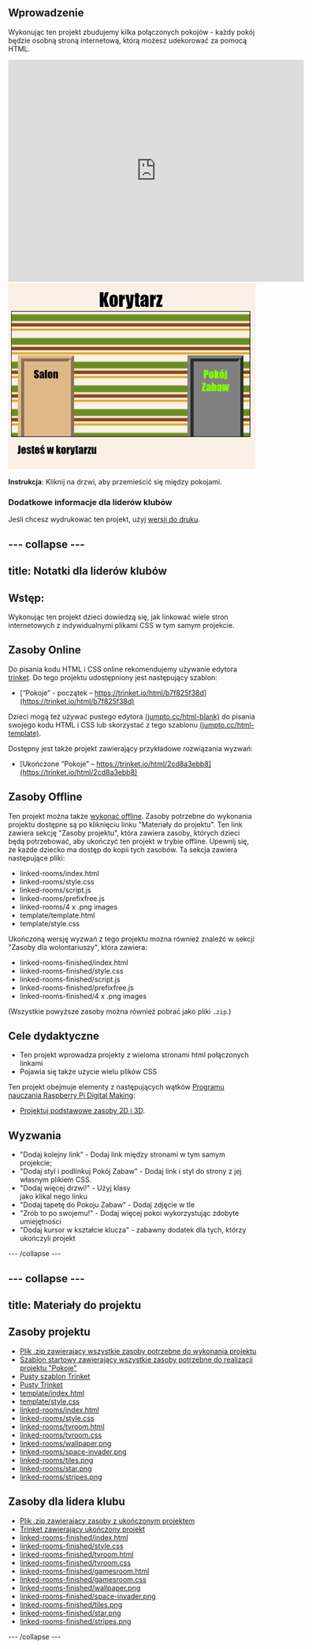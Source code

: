 ## Wprowadzenie

Wykonując ten projekt zbudujemy kilka połączonych pokojów - każdy pokój będzie osobną stroną internetową, którą możesz udekorować za pomocą HTML.

<div class="trinket">
  <iframe src="https://trinket.io/embed/html/2cd8a3ebb8?outputOnly=true&start=result" width="600" height="450" frameborder="0" marginwidth="0" marginheight="0" allowfullscreen>
  </iframe>
  <img src="images/rooms-hall-finished.png">
</div>

**Instrukcja**: Kliknij na drzwi, aby przemieścić się między pokojami.

### Dodatkowe informacje dla liderów klubów

Jeśli chcesz wydrukować ten projekt, użyj [wersji do druku](https://projects.raspberrypi.org/pl-PL/projects/linked-rooms/print).

--- collapse ---
---
title: Notatki dla liderów klubów
---

## Wstęp:

Wykonując ten projekt dzieci dowiedzą się, jak linkować wiele stron internetowych z indywidualnymi plikami CSS w tym samym projekcie.

## Zasoby Online

Do pisania kodu HTML i CSS online rekomendujemy używanie edytora [trinket](https://trinket.io/). Do tego projektu udostępniony jest następujący szablon:

* [“Pokoje” - początek – https://trinket.io/html/b7f825f38d](https://trinket.io/html/b7f825f38d)

Dzieci mogą też używać pustego edytora [(jumpto.cc/html-blank)](http://jumpto.cc/html-blank) do pisania swojego kodu HTML i CSS lub skorzystać z tego szablonu [(jumpto.cc/html-template)](http://jumpto.cc/html-template).

Dostępny jest także projekt zawierający przykładowe rozwiązania wyzwań:

* [Ukończone “Pokoje” – https://trinket.io/html/2cd8a3ebb8](https://trinket.io/html/2cd8a3ebb8)

## Zasoby Offline

Ten projekt można także [wykonać offline](https://www.codeclubprojects.org/en-GB/resources/webdev-working-offline/). Zasoby potrzebne do wykonania projektu dostępne są po kliknięciu linku "Materiały do projektu". Ten link zawiera sekcję "Zasoby projektu", która zawiera zasoby, których dzieci będą potrzebować, aby ukończyć ten projekt w trybie offline. Upewnij się, że każde dziecko ma dostęp do kopii tych zasobów. Ta sekcja zawiera następujące pliki:

* linked-rooms/index.html
* linked-rooms/style.css
* linked-rooms/script.js
* linked-rooms/prefixfree.js
* linked-rooms/4 x .png images
* template/template.html
* template/style.css

Ukończoną wersję wyzwań z tego projektu można również znaleźć w sekcji "Zasoby dla wolontariuszy", która zawiera:

* linked-rooms-finished/index.html
* linked-rooms-finished/style.css
* linked-rooms-finished/script.js
* linked-rooms-finished/prefixfree.js
* linked-rooms-finished/4 x .png images

(Wszystkie powyższe zasoby można również pobrać jako pliki `.zip`.)

## Cele dydaktyczne

* Ten projekt wprowadza projekty z wieloma stronami html połączonych linkami
* Pojawia się także użycie wielu plików CSS

Ten projekt obejmuje elementy z następujących wątków [Programu nauczania Raspberry Pi Digital Making](http://rpf.io/curriculum):

* [ Projektuj podstawowe zasoby 2D i 3D](https://www.raspberrypi.org/curriculum/design/creator).

## Wyzwania

* "Dodaj kolejny link" - Dodaj link między stronami w tym samym projekcie;
* "Dodaj styl i podlinkuj Pokój Zabaw" - Dodaj link i styl do strony z jej własnym plikiem CSS. 
* "Dodaj więcej drzwi!" - Użyj klasy <div> jako klikal nego linku 
* "Dodaj tapetę do Pokoju Zabaw" - Dodaj zdjęcie w tle 
* "Zrób to po swojemu!" - Dodaj więcej pokoi wykorzystując zdobyte umiejętności 
* "Dodaj kursor w kształcie klucza" - zabawny dodatek dla tych, którzy ukończyli projekt
  
--- /collapse ---
  
--- collapse ---
---  
title: Materiały do projektu
---
## Zasoby projektu
* [Plik .zip zawierający wszystkie zasoby potrzebne do wykonania projektu](resources/rooms-project-resources.zip)
* [Szablon startowy zawierający wszystkie zasoby potrzebne do realizacji projektu "Pokoje"](https://trinket.io/html/b7f825f38d)
* [Pusty szablon Trinket](http://jumpto.cc/trinket-template)
* [Pusty Trinket](http://jumpto.cc/trinket-blank)
* [template/index.html](resources/template-index.html)
* [template/style.css](resources/template-style.css)
* [linked-rooms/index.html](resources/linked-rooms-index.html)
* [linked-rooms/style.css](resources/linked-rooms-style.css)
* [linked-rooms/tvroom.html](resources/linked-rooms-tvroom.html)
* [linked-rooms/tvroom.css](resources/linked-rooms-tvroom.css)
* [linked-rooms/wallpaper.png](resources/linked-rooms-wallpaper.png)
* [linked-rooms/space-invader.png](resources/linked-rooms-space-invader.png)
* [linked-rooms/tiles.png](resources/linked-rooms-tiles.png)
* [linked-rooms/star.png](resources/linked-rooms-star.png)
* [linked-rooms/stripes.png](resources/linked-rooms-stripes.png)    

## Zasoby dla lidera klubu
* [Plik .zip zawierający zasoby z ukończonym projektem](resources/rooms-volunteer-resources.zip)
* [Trinket zawierający ukończony projekt](https://trinket.io/html/2cd8a3ebb8)
* [linked-rooms-finished/index.html](resources/linked-rooms-finished-index.html)
* [linked-rooms-finished/style.css](resources/linked-rooms-finished-style.css)
* [linked-rooms-finished/tvroom.html](resources/linked-rooms-finished-tvroom.html)
* [linked-rooms-finished/tvroom.css](resources/linked-rooms-finished-tvroom.css)
* [linked-rooms-finished/gamesroom.html](resources/linked-rooms-finished-gamesroom.html)
* [linked-rooms-finished/gamesroom.css](resources/linked-rooms-finished-gamesroom.css)
* [linked-rooms-finished/wallpaper.png](resources/linked-rooms-finished-wallpaper.png)
* [linked-rooms-finished/space-invader.png](resources/linked-rooms-finished-space-invader.png)
* [linked-rooms-finished/tiles.png](resources/linked-rooms-finished-tiles.png)
* [linked-rooms-finished/star.png](resources/linked-rooms-finished-star.png)
* [linked-rooms-finished/stripes.png](resources/linked-rooms-finished-stripes.png)
 
--- /collapse ---
